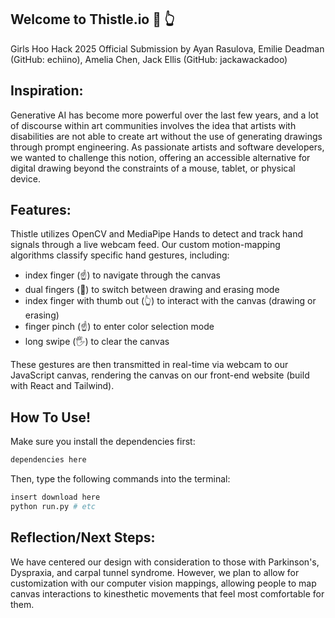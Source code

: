 ## Welcome to Thistle.io :art: :point_up_2: 
Girls Hoo Hack 2025 Official Submission by Ayan Rasulova, Emilie Deadman (GitHub: echiino), Amelia Chen, Jack Ellis (GitHub: jackawackadoo)

## Inspiration:

Generative AI has become more powerful over the last few years, and a lot of discourse within art communities involves the idea that artists with disabilities are not able to create art without the use of generating drawings through prompt engineering. As passionate artists and software developers, we wanted to challenge this notion, offering an accessible alternative for digital drawing beyond the constraints of a mouse, tablet, or physical device. 

## Features:

Thistle utilizes OpenCV and MediaPipe Hands to detect and track hand signals through a live webcam feed. Our custom motion-mapping algorithms classify specific hand gestures, including: 

- index finger (☝️) to navigate through the canvas
- dual fingers (🤘) to switch between drawing and erasing mode 
- index finger with thumb out (👆) to interact with the canvas (drawing or erasing)
- finger pinch (☝️) to enter color selection mode 
- long swipe (🖐️) to clear the canvas 

These gestures are then transmitted in real-time via webcam to our JavaScript canvas, rendering the canvas on our front-end website (build with React and Tailwind).

## How To Use!

Make sure you install the dependencies first:
``` bash
dependencies here
```
Then, type the following commands into the terminal: 
 ```bash
insert download here 
python run.py # etc 
```

## Reflection/Next Steps:

We have centered our design with consideration to those with Parkinson's, Dyspraxia, and carpal tunnel syndrome. However, we plan to allow for customization with our computer vision mappings, allowing people to map canvas interactions to kinesthetic movements that feel most comfortable for them.
